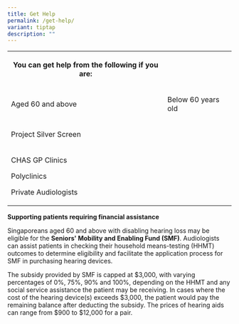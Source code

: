 ```yaml
---
title: Get Help
permalink: /get-help/
variant: tiptap
description: ""
---
```

<table style="minWidth: 50px">
<colgroup>
<col>
<col>
</colgroup>
<tbody>
<tr>
<th rowspan="1" colspan="1">
<p>You can get help from the following if you are:</p>
</th>
<th rowspan="1" colspan="1">
<p></p>
</th>
</tr>
<tr>
<td rowspan="1" colspan="1">
<p>Aged 60 and above</p>
</td>
<td rowspan="1" colspan="1">
<p>Below 60 years old</p>
</td>
</tr>
<tr>
<td rowspan="1" colspan="1">
<p>Project Silver Screen</p>
</td>
<td rowspan="1" colspan="1">
<p></p>
</td>
</tr>
<tr>
<td rowspan="3" colspan="2">
<p>CHAS GP Clinics</p>
<p>Polyclinics</p>
<p>Private Audiologists</p>
</td>
</tr>
<tr></tr>
<tr></tr>
</tbody>
</table>
<p><strong>Supporting patients requiring financial assistance</strong>
</p>
<p>Singaporeans aged 60 and above with disabling hearing loss may be eligible
for the <strong>Seniors' Mobility and Enabling Fund (SMF)</strong>. Audiologists
can assist patients in checking their household means-testing (HHMT) outcomes
to determine eligibility and facilitate the application process for SMF
in purchasing hearing devices.</p>
<p>The subsidy provided by SMF is capped at $3,000, with varying percentages
of 0%, 75%, 90% and 100%, depending on the HHMT and any social service
assistance the patient may be receiving. In cases where the cost of the
hearing device(s) exceeds $3,000, the patient would pay the remaining balance
after deducting the subsidy. The prices of hearing aids can range from
$900 to $12,000 for a pair.</p>